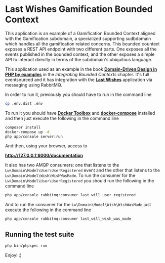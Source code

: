 Last Wishes Gamification Bounded Context
========================================

This application is an example of a Gamification Bounded Context aligned with the Gamification subdomain, a specialized supporting sudbdomain which handles all the gamification related concerns. This bounded countext exposes a REST API endpoint with two different parts. One exposes all the events published in the bounded context, and the other exposes a simple API to interact directly in terms of the subdomain's ubiquitous language.

This application used as an example in the book **[Domain-Driven Design in PHP by examples](https://leanpub.com/ddd-in-php)** in the *Integrating Bounded Contexts* chapter. It's full eventsourced and it has integration with the **[Last Wishes](https://github.com/dddinphp/last-wishes/)** application via messaging using RabbitMQ.

In order to run it, previously you should have to run in the command line

```sh
cp .env.dist .env
```

To run it you should have **[Docker Toolbox](https://www.docker.com/docker-toolbox)** and **[docker-compose](https://docs.docker.com/compose/)** installed and then just execute the following in the command line

```sh
composer install
docker-compose up -d
php app/console server:run
```

And then, using your browser, access to

**http://127.0.0.1:8000/documentation**

It also has two AMQP consumers: one that listens to the ```Lw\Domain\Model\User\UserRegistered``` event and the other that listens to the ```Lw\Domain\Model\Wish\WishWasMade```. To run the consumer for the ```Lw\Domain\Model\User\UserRegistered``` you should run the following in the command line

```sh
php app/console rabbitmq:consumer last_will_user_registered
```

And to run the consumer for the ```Lw\Domain\Model\Wish\WishWasMade``` just execute the following in the command line

```sh
php app/console rabbitmq:consumer last_will_wish_was_made
```

## Running the test suite

```sh
php bin/phpspec run
```

Enjoy! :)
